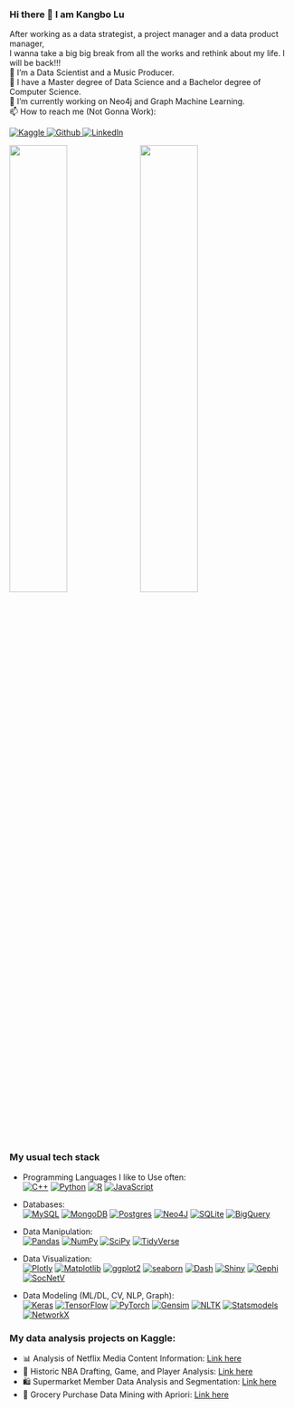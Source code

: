 ### Hi there 👋 I am Kangbo Lu

After working as a data strategist, a project manager and a data product manager,  
I wanna take a big big break from all the works and rethink about my life. I will be back!!!  
🔭 I’m a Data Scientist and a Music Producer.   
📘 I have a Master degree of Data Science and a Bachelor degree of Computer Science.  
🌱 I’m currently working on Neo4j and Graph Machine Learning.  
📫 How to reach me (Not Gonna Work): 
<p>
  <a href="https://www.kaggle.com/agilesifaka" target="_blank">
    <img alt="Kaggle" src="https://img.shields.io/badge/Kaggle-blue?&style=flat-square&logoColor=white" />
  </a> 
  <a href="https://github.com/KangboLu" target="_blank">
    <img alt="Github" src="https://img.shields.io/badge/GitHub-%2312100E.svg?&style=flat-square&logo=Github&logoColor=white" />
  </a> 
  <a href="https://www.linkedin.com/in/kangbolu" target="_blank">
    <img alt="LinkedIn" src="https://img.shields.io/badge/linkedin-%230077B5.svg?&style=flat-square&logo=linkedin&logoColor=white" />
  </a> 
</p>


<p align = "left">
  <img src = "https://github-readme-stats.vercel.app/api?username=KangboLu&show_icons=true&include_all_commits=true" width=45%>
  <img src = "https://github-readme-streak-stats.herokuapp.com?user=KangboLu" width=45%>
</p>

### My usual tech stack
- Programming Languages I like to Use often:  
<a href="https://www.cplusplus.com/" target="_blank">![C++](https://img.shields.io/badge/C++-%2300599C.svg?style=flat-square&logo=c%2B%2B&logoColor=white)</a>
<a href="https://www.python.org/" target="_blank">![Python](https://img.shields.io/badge/Python-3670A0?style=flat-square&logo=python&logoColor=ffdd54)</a>
<a href="https://www.r-project.org/" target="_blank">![R](https://img.shields.io/badge/R-%23276DC3.svg?style=flat-square&logo=r&logoColor=white)</a>
<a href="https://developer.mozilla.org/en-US/docs/Web/JavaScript" target="_blank">![JavaScript](https://img.shields.io/badge/Javascript-%23323330.svg?style=flat-square&logo=javascript&logoColor=%23F7DF1E)</a>

- Databases:  
<a href="https://www.mysql.com/" target="_blank">![MySQL](https://img.shields.io/badge/MySQL-%2300f.svg?style=flat-square&logo=mysql&logoColor=white)</a>
<a href="https://www.mongodb.com/" target="_blank">![MongoDB](https://img.shields.io/badge/MongoDB-%234ea94b.svg?style=flat-square&logo=mongodb&logoColor=white)</a>
<a href="https://www.postgresql.org/" target="_blank">![Postgres](https://img.shields.io/badge/Postgres-%23316192.svg?style=flat-square&logo=postgresql&logoColor=white)</a>
<a href="https://neo4j.com/" target="_blank">![Neo4J](https://img.shields.io/badge/Neo4j-008CC1?style=flat-square&logo=neo4j&logoColor=white)</a>
<a href="https://www.sqlite.org/" target="_blank">![SQLite](https://img.shields.io/badge/Sqlite-%2307405e.svg?style=flat-square&logo=sqlite&logoColor=white)</a>
<a href="https://cloud.google.com/bigquery" target="_blank">![BigQuery](https://img.shields.io/badge/BigQuery-blue?style=flat-square&logoColor=white)</a>

- Data Manipulation:  
<a href="https://pandas.pydata.org/" target="_blank">![Pandas](https://img.shields.io/badge/Pandas-%23150458.svg?style=flat-square&logo=pandas&logoColor=white)</a>
<a href="https://numpy.org/" target="_blank">![NumPy](https://img.shields.io/badge/Numpy-%23013243.svg?style=flat-square&logo=numpy&logoColor=white)</a>
<a href="https://scipy.org/" target="_blank">![SciPy](https://img.shields.io/badge/SciPy-%230C55A5.svg?style=flat-square&logo=scipy&logoColor=%white)</a>
<a href="https://www.tidyverse.org/" target="_blank">![TidyVerse](https://img.shields.io/badge/Tidyverse-blue?style=flat-square&logo=R&logoColor=white)</a>

- Data Visualization:  
<a href="https://plotly.com/" target="_blank">![Plotly](https://img.shields.io/badge/Plotly-%233F4F75.svg?style=flat-square&logo=plotly&logoColor=white)</a>
<a href="https://matplotlib.org/" target="_blank">![Matplotlib](https://img.shields.io/badge/matplotlib-blue?style=flat-square&logo=Python&logoColor=white)</a>
<a href="https://ggplot2.tidyverse.org/" target="_blank">![ggplot2](https://img.shields.io/badge/ggplot2-lightblue?style=flat-square&logo=R&logoColor=white)</a>
<a href="https://seaborn.pydata.org/" target="_blank">![seaborn](https://img.shields.io/badge/seaborn-lightgrey?style=flat-square&logo=Python&logoColor=white)</a>
<a href="https://plotly.com/dash/" target="_blank">![Dash](https://img.shields.io/badge/Dash-%33F4F75.svg?style=flat-square&logo=plotly&logoColor=white)</a>
<a href="https://shiny.rstudio.com/" target="_blank">![Shiny](https://img.shields.io/badge/Shiny-lightblue?style=flat-square&logo=R&logoColor=white)</a>
<a href="https://gephi.org/" target="_blank">![Gephi](https://img.shields.io/badge/Gephi-blue?style=flat-square&logoColor=white)</a>
<a href="https://socnetv.org/" target="_blank">![SocNetV](https://img.shields.io/badge/SocNetV-lightblue?style=flat-square&logoColor=white)</a>

- Data Modeling (ML/DL, CV, NLP, Graph):  
<a href="https://keras.io/" target="_blank">![Keras](https://img.shields.io/badge/Keras-%23D00000.svg?style=flat-square&logo=Keras&logoColor=white)</a>
<a href="https://www.tensorflow.org/" target="_blank">![TensorFlow](https://img.shields.io/badge/TensorFlow-%23FF6F00.svg?style=flat-square&logo=TensorFlow&logoColor=white)</a>
<a href="https://pytorch.org/" target="_blank">![PyTorch](https://img.shields.io/badge/PyTorch-%23EE4C2C.svg?style=flat-square&logo=PyTorch&logoColor=white)</a>
<a href="https://radimrehurek.com/gensim/" target="_blank">![Gensim](https://img.shields.io/badge/Gensim-brown?style=flat-square&logo=Python&logoColor=white)</a>
<a href="https://www.nltk.org/" target="_blank">![NLTK](https://img.shields.io/badge/NLTK-brown?style=flat-square&logo=Python&logoColor=white)</a>
<a href="https://www.statsmodels.org/stable/index.html/" target="_blank">![Statsmodels](https://img.shields.io/badge/Statsmodels-orange?style=flat-square&logo=Python&logoColor=white)</a>
<a href="https://networkx.org/" target="_blank">![NetworkX](https://img.shields.io/badge/NetworkX-lightblue?style=flat-square&logo=Python&logoColor=white)</a>

### My data analysis projects on Kaggle:
- 📊 Analysis of Netflix Media Content Information: [Link here](https://kaggle.com/agilesifaka/analysis-of-netflix-content-information)
- 🏀 Historic NBA Drafting, Game, and Player Analysis: [Link here](https://kaggle.com/agilesifaka/historic-nba-drafting-game-and-player-analysis)
- 🛍️ Supermarket Member Data Analysis and Segmentation: [Link here](https://kaggle.com/agilesifaka/supermarket-member-data-analysis-and-segmentation)
- 🛒 Grocery Purchase Data Mining with Apriori: [Link here](https://kaggle.com/agilesifaka/grocery-purchase-data-mining-with-apriori)
